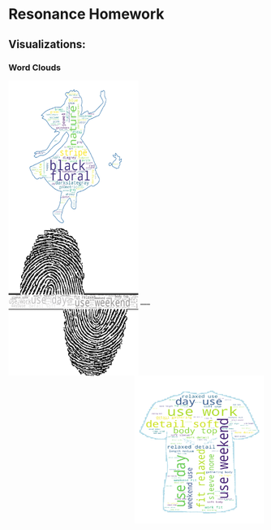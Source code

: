 # Resonance Homework 

## Visualizations:  

### Word Clouds 
<img src = './wc_alice_color.png'  width="256" height="290" align="left"> 
<img src = './wc_rea_body.png'  width="256" height="290" align="center"> 
<img src = './wc_dp_body.png'  width="256" height="290" align="right"> 
___

